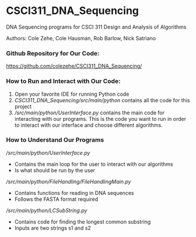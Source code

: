 # CSCI311_DNA_Sequencing
DNA Sequencing programs for CSCI 311 Design and Analysis of Algorithms

Authors: Cole Zehe, Cole Hausman, Rob Barlow, Nick Satriano

### Github Repository for Our Code:
https://github.com/colezehe/CSCI311_DNA_Sequencing/

### How to Run and Interact with Our Code:
1) Open your favorite IDE for running Python code
2) _CSCI311_DNA_Sequencing/src/main/python_ contains all the code for this project
3) _/src/main/python/UserInterface.py_ contains the main code for interacting with our programs. This is the code you want to run in order to interact with our interface and choose different algorithms.

### How to Understand Our Programs

_/src/main/python/UserInterface.py_
  - Contains the main loop for the user to interact with our algorithms
  - Is what should be run by the user

_/src/main/python/FileHandling/FileHandlingMain.py_
  - Contains functions for reading in DNA sequences
  - Follows the FASTA format required

_/src/main/python/LCSubString.py_
  - Contains code for finding the longest common substring
  - Inputs are two strings s1 and s2
